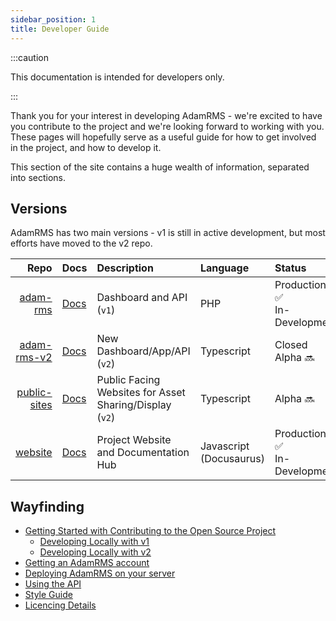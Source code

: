 ```yaml
---
sidebar_position: 1
title: Developer Guide
---
```


:::caution

This documentation is intended for developers only.

:::

Thank you for your interest in developing AdamRMS - we're excited to have you contribute to the project and we're looking forward to working with you. These pages will hopefully serve as a useful guide for how to get involved in the project, and how to develop it.

This section of the site contains a huge wealth of information, separated into sections.

## Versions

AdamRMS has two main versions - v1 is still in active development, but most efforts have moved to the v2 repo.

| Repo | Docs | Description | Language | Status |
| ---: | :--- | :--- | :--- | :--- |
| [adam-rms](https://github.com/adam-rms/adam-rms) | [Docs](./repo/intro) | Dashboard and API (`v1`) | PHP | Production :white_check_mark:<br/>In-Development |
| [adam-rms-v2](https://github.com/adam-rms/adam-rms-v2) | [Docs](./../contributor-v2/intro) | New Dashboard/App/API (`v2`) | Typescript | Closed Alpha :soon: |
| [public-sites](https://github.com/adam-rms/public-sites) | [Docs](./public-sites/intro) | Public Facing Websites for Asset Sharing/Display (`v2`) | Typescript | Alpha :soon: |
| [website](https://github.com/adam-rms/website) | [Docs](./website/intro) | Project Website and Documentation Hub | Javascript (Docusaurus) | Production :white_check_mark:<br/>In-Development  |

## Wayfinding

- [Getting Started with Contributing to the Open Source Project](./contributing)
  - [Developing Locally with v1](./repo/intro)
  - [Developing Locally with v2](./../contributor-v2/intro)
- [Getting an AdamRMS account](./hosting/hosted/intro)
- [Deploying AdamRMS on your server](./hosting/self-hosting/intro)
- [Using the API](./../api-v1-docs/intro)
- [Style Guide](./style-guide)
- [Licencing Details](./licence-details)